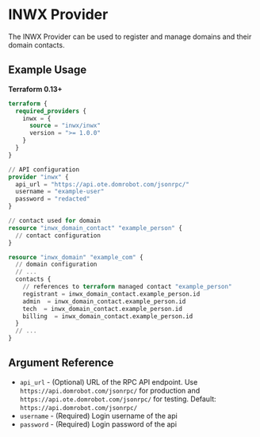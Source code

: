 # INWX Provider

The INWX Provider can be used to register and manage domains and their domain contacts. 

## Example Usage

**Terraform 0.13+**

```terraform
terraform {
  required_providers {
    inwx = {
      source = "inwx/inwx"
      version = ">= 1.0.0"
    }
  }
}

// API configuration
provider "inwx" {
  api_url = "https://api.ote.domrobot.com/jsonrpc/"
  username = "example-user"
  password = "redacted"
}

// contact used for domain
resource "inwx_domain_contact" "example_person" {
  // contact configuration
}

resource "inwx_domain" "example_com" {
  // domain configuration
  // ...
  contacts {
    // references to terraform managed contact "example_person"
    registrant = inwx_domain_contact.example_person.id
    admin  = inwx_domain_contact.example_person.id
    tech  = inwx_domain_contact.example_person.id
    billing  = inwx_domain_contact.example_person.id
  }
  // ...
}
```

## Argument Reference

* `api_url` - (Optional) URL of the RPC API endpoint. Use `https://api.domrobot.com/jsonrpc/` for production and `https://api.ote.domrobot.com/jsonrpc/` for testing. Default: `https://api.domrobot.com/jsonrpc/`
* `username` - (Required) Login username of the api
* `password` - (Required) Login password of the api